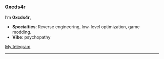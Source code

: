 ### 0xcds4r

I’m **0xcds4r**,

- **Specialties**: Reverse engineering, low-level optimization, game modding.
- **Vibe**: psychopathy

[My telegram](https://t.me/burnagfy)

---
